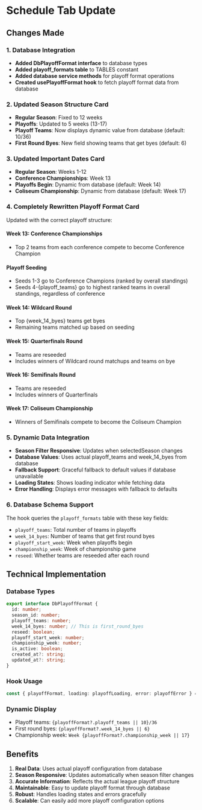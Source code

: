 # Schedule Tab Update

## Changes Made

### 1. Database Integration
- **Added DbPlayoffFormat interface** to database types
- **Added playoff_formats table** to TABLES constant
- **Added database service methods** for playoff format operations
- **Created usePlayoffFormat hook** to fetch playoff format data from database

### 2. Updated Season Structure Card
- **Regular Season**: Fixed to 12 weeks
- **Playoffs**: Updated to 5 weeks (13-17)
- **Playoff Teams**: Now displays dynamic value from database (default: 10/36)
- **First Round Byes**: New field showing teams that get byes (default: 6)

### 3. Updated Important Dates Card
- **Regular Season**: Weeks 1-12
- **Conference Championships**: Week 13
- **Playoffs Begin**: Dynamic from database (default: Week 14)
- **Coliseum Championship**: Dynamic from database (default: Week 17)

### 4. Completely Rewritten Playoff Format Card
Updated with the correct playoff structure:

#### Week 13: Conference Championships
- Top 2 teams from each conference compete to become Conference Champion

#### Playoff Seeding
- Seeds 1-3 go to Conference Champions (ranked by overall standings)
- Seeds 4-{playoff_teams} go to highest ranked teams in overall standings, regardless of conference

#### Week 14: Wildcard Round
- Top {week_14_byes} teams get byes
- Remaining teams matched up based on seeding

#### Week 15: Quarterfinals Round
- Teams are reseeded
- Includes winners of Wildcard round matchups and teams on bye

#### Week 16: Semifinals Round
- Teams are reseeded
- Includes winners of Quarterfinals

#### Week 17: Coliseum Championship
- Winners of Semifinals compete to become the Coliseum Champion

### 5. Dynamic Data Integration
- **Season Filter Responsive**: Updates when selectedSeason changes
- **Database Values**: Uses actual playoff_teams and week_14_byes from database
- **Fallback Support**: Graceful fallback to default values if database unavailable
- **Loading States**: Shows loading indicator while fetching data
- **Error Handling**: Displays error messages with fallback to defaults

### 6. Database Schema Support
The hook queries the `playoff_formats` table with these key fields:
- `playoff_teams`: Total number of teams in playoffs
- `week_14_byes`: Number of teams that get first round byes
- `playoff_start_week`: Week when playoffs begin
- `championship_week`: Week of championship game
- `reseed`: Whether teams are reseeded after each round

## Technical Implementation

### Database Types
```typescript
export interface DbPlayoffFormat {
  id: number;
  season_id: number;
  playoff_teams: number;
  week_14_byes: number; // This is first_round_byes
  reseed: boolean;
  playoff_start_week: number;
  championship_week: number;
  is_active: boolean;
  created_at?: string;
  updated_at?: string;
}
```

### Hook Usage
```typescript
const { playoffFormat, loading: playoffLoading, error: playoffError } = usePlayoffFormat();
```

### Dynamic Display
- Playoff teams: `{playoffFormat?.playoff_teams || 10}/36`
- First round byes: `{playoffFormat?.week_14_byes || 6}`
- Championship week: `Week {playoffFormat?.championship_week || 17}`

## Benefits

1. **Real Data**: Uses actual playoff configuration from database
2. **Season Responsive**: Updates automatically when season filter changes
3. **Accurate Information**: Reflects the actual league playoff structure
4. **Maintainable**: Easy to update playoff format through database
5. **Robust**: Handles loading states and errors gracefully
6. **Scalable**: Can easily add more playoff configuration options